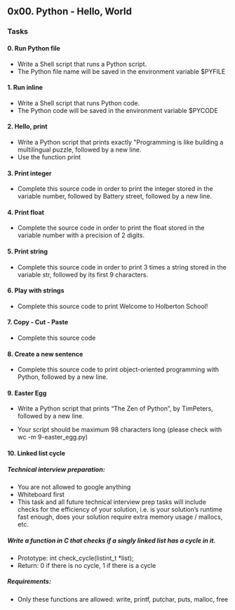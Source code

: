 ## 0x00. Python - Hello, World

### Tasks

#### 0. Run Python file

* Write a Shell script that runs a Python script.
* The Python file name will be saved in the environment variable $PYFILE

#### 1. Run inline

* Write a Shell script that runs Python code.
* The Python code will be saved in the environment variable $PYCODE

#### 2. Hello, print

* Write a Python script that prints exactly "Programming is like building a multilingual puzzle, followed by a new line.
* Use the function print

#### 3. Print integer

* Complete this source code in order to print the integer stored in the variable number, followed by Battery street, followed by a new line.

#### 4. Print float

* Complete the source code in order to print the float stored in the variable number with a precision of 2 digits.

#### 5. Print string

* Complete this source code in order to print 3 times a string stored in the variable str, followed by its first 9 characters.

#### 6. Play with strings

* Complete this source code to print Welcome to Holberton School!

#### 7. Copy - Cut - Paste

* Complete this source code

#### 8. Create a new sentence

* Complete this source code to print object-oriented programming with Python, followed by a new line.

#### 9. Easter Egg

* Write a Python script that prints “The Zen of Python”, by TimPeters, followed by a new line.

* Your script should be maximum 98 characters long (please check with wc -m 9-easter_egg.py)

#### 10. Linked list cycle

##### Technical interview preparation:

* You are not allowed to google anything
* Whiteboard first
* This task and all future technical interview prep tasks will include checks for the efficiency of your solution, i.e. is your solution’s runtime fast enough, does your solution require extra memory usage / mallocs, etc.
##### Write a function in C that checks if a singly linked list has a cycle in it.

* Prototype: int check_cycle(listint_t *list);
* Return: 0 if there is no cycle, 1 if there is a cycle
##### Requirements:

* Only these functions are allowed: write, printf, putchar, puts, malloc, free
